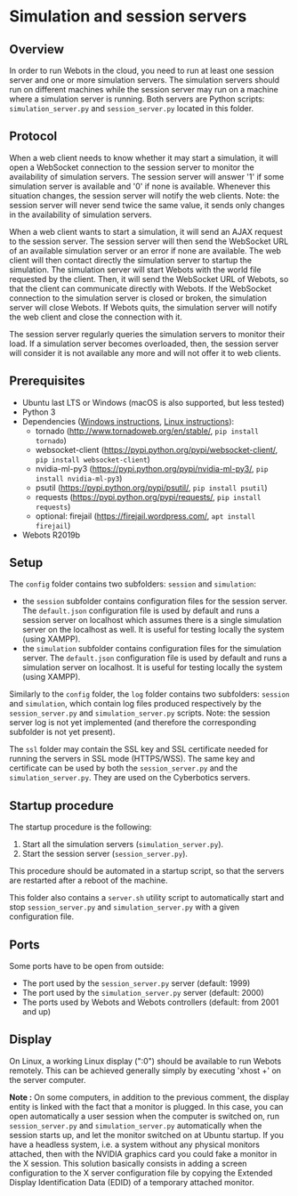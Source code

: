 # Simulation and session servers

## Overview

In order to run Webots in the cloud, you need to run at least one session server and one or more simulation servers.
The simulation servers should run on different machines while the session server may run on a machine where a simulation server
is running. Both servers are Python scripts: `simulation_server.py` and `session_server.py` located in this folder.

## Protocol

When a web client needs to know whether it may start a simulation, it will open a WebSocket connection to the session server to
monitor the availability of simulation servers. The session server will answer '1' if some simulation server is available and
'0' if none is available. Whenever this situation changes, the session server will notify the web clients. Note: the session
server will never send twice the same value, it sends only changes in the availability of simulation servers.

When a web client wants to start a simulation, it will send an AJAX request to the session server. The session server will then
send the WebSocket URL of an available simulation server or an error if none are available. The web client will then contact
directly the simulation server to startup the simulation. The simulation server will start Webots with the world file requested
by the client. Then, it will send the WebSocket URL of Webots, so that the client can communicate directly with Webots. If the
WebSocket connection to the simulation server is closed or broken, the simulation server will close Webots. If Webots quits,
the simulation server will notify the web client and close the connection with it.

The session server regularly queries the simulation servers to monitor their load. If a simulation server becomes overloaded,
then, the session server will consider it is not available any more and will not offer it to web clients.

## Prerequisites

- Ubuntu last LTS or Windows (macOS is also supported, but less tested)
- Python 3
- Dependencies ([Windows instructions](https://github.com/omichel/webots/wiki/Windows-Optional-Dependencies#webots-web-service), [Linux instructions](https://github.com/omichel/webots/wiki/Linux-Optional-Dependencies#webots-web-service)):
  - tornado (http://www.tornadoweb.org/en/stable/, `pip install tornado`)
  - websocket-client (https://pypi.python.org/pypi/websocket-client/, `pip install websocket-client`)
  - nvidia-ml-py3 (https://pypi.python.org/pypi/nvidia-ml-py3/, `pip install nvidia-ml-py3`)
  - psutil (https://pypi.python.org/pypi/psutil/, `pip install psutil`)
  - requests (https://pypi.python.org/pypi/requests/, `pip install requests`)
  - optional: firejail (https://firejail.wordpress.com/, `apt install firejail`)
- Webots R2019b

## Setup

The `config` folder contains two subfolders: `session` and `simulation`:

- the `session` subfolder contains configuration files for the session server. The `default.json` configuration file is used
by default and runs a session server on localhost which assumes there is a single simulation server on the localhost as well. It
is useful for testing locally the system (using XAMPP).
- the `simulation` subfolder contains configuration files for the simulation server. The `default.json` configuration file is
used by default and runs a simulation server on localhost. It is useful for testing locally the system (using XAMPP).

Similarly to the `config` folder, the `log` folder contains two subfolders: `session` and `simulation`, which contain log files
produced respectively by the `session_server.py` and `simulation_server.py` scripts.
Note: the session server log is not yet implemented (and therefore the corresponding subfolder is not yet present).

The `ssl` folder may contain the SSL key and SSL certificate needed for running the servers in SSL mode (HTTPS/WSS).
The same key and certificate can be used by both the `session_server.py` and the `simulation_server.py`.
They are used on the Cyberbotics servers.

## Startup procedure

The startup procedure is the following:

1. Start all the simulation servers (`simulation_server.py`).
2. Start the session server (`session_server.py`).

This procedure should be automated in a startup script, so that the servers are restarted after a reboot of the machine.

This folder also contains a `server.sh` utility script to automatically start and stop `session_server.py` and `simulation_server.py` with a given configuration file.

## Ports

Some ports have to be open from outside:

- The port used by the `session_server.py` server (default: 1999)
- The port used by the `simulation_server.py` server (default: 2000)
- The ports used by Webots and Webots controllers (default: from 2001 and up)

## Display

On Linux, a working Linux display (":0") should be available to run Webots remotely.
This can be achieved generally simply by executing 'xhost +' on the server computer.

**Note :** On some computers, in addition to the previous comment, the display entity is linked with the fact that a monitor is plugged.
In this case, you can open automatically a user session when the computer is switched on,
run `session_server.py` and `simulation_server.py` automatically when the session starts up, and let the monitor switched on at Ubuntu startup.
If you have a headless system, i.e. a system without any physical monitors attached, then with the NVIDIA graphics card you could fake a monitor in the X session.
This solution basically consists in adding a screen configuration to the X server configuration file by copying the Extended Display Identification Data (EDID) of a temporary attached monitor.
